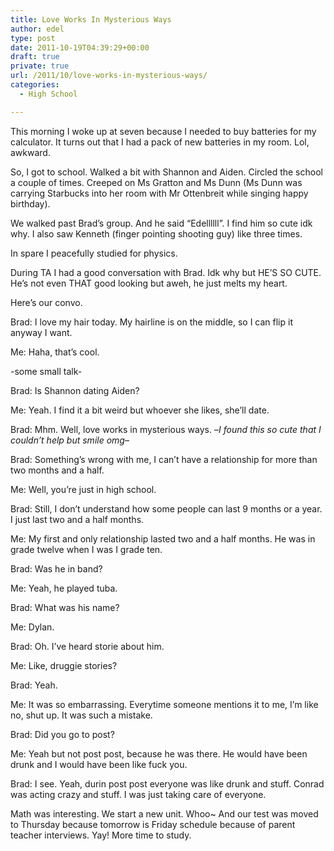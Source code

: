 ```yaml
---
title: Love Works In Mysterious Ways
author: edel
type: post
date: 2011-10-19T04:39:29+00:00
draft: true
private: true
url: /2011/10/love-works-in-mysterious-ways/
categories:
  - High School

---
```

This morning I woke up at seven because I needed to buy batteries for my calculator. It turns out that I had a pack of new batteries in my room. Lol, awkward.

So, I got to school. Walked a bit with Shannon and Aiden. Circled the school a couple of times. Creeped on Ms Gratton and Ms Dunn (Ms Dunn was carrying Starbucks into her room with Mr Ottenbreit while singing happy birthday).

We walked past Brad&#8217;s group. And he said &#8220;Edellllll&#8221;. I find him so cute idk why. I also saw Kenneth (finger pointing shooting guy) like three times.

In spare I peacefully studied for physics.

During TA I had a good conversation with Brad. Idk why but HE&#8217;S SO CUTE. He&#8217;s not even THAT good looking but aweh, he just melts my heart.

Here&#8217;s our convo.

Brad: I love my hair today. My hairline is on the middle, so I can flip it anyway I want.
  
Me: Haha, that&#8217;s cool.
  
-some small talk-
  
Brad: Is Shannon dating Aiden?
  
Me: Yeah. I find it a bit weird but whoever she likes, she&#8217;ll date.
  
Brad: Mhm. Well, love works in mysterious ways. &#8211;_I found this so cute that I couldn&#8217;t help but smile omg_&#8211;
  
Brad: Something&#8217;s wrong with me, I can&#8217;t have a relationship for more than two months and a half.
  
Me: Well, you&#8217;re just in high school.
  
Brad: Still, I don&#8217;t understand how some people can last 9 months or a year. I just last two and a half months.
  
Me: My first and only relationship lasted two and a half months. He was in grade twelve when I was I grade ten.
  
Brad: Was he in band?
  
Me: Yeah, he played tuba.
  
Brad: What was his name?
  
Me: Dylan.
  
Brad: Oh. I&#8217;ve heard storie about him.
  
Me: Like, druggie stories?
  
Brad: Yeah.
  
Me: It was so embarrassing. Everytime someone mentions it to me, I&#8217;m like no, shut up. It was such a mistake.
  
Brad: Did you go to post?
  
Me: Yeah but not post post, because he was there. He would have been drunk and I would have been like fuck you.
  
Brad: I see. Yeah, durin post post everyone was like drunk and stuff. Conrad was acting crazy and stuff. I was just taking care of everyone.

Math was interesting. We start a new unit. Whoo~ And our test was moved to Thursday because tomorrow is Friday schedule because of parent teacher interviews. Yay! More time to study.

<ol class="footnote">
</ol>